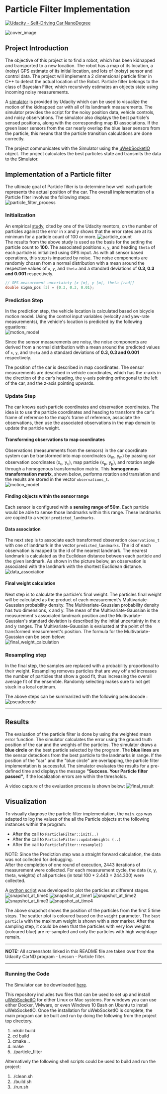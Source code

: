 # Particle Filter Implementation
[![Udacity - Self-Driving Car NanoDegree](https://s3.amazonaws.com/udacity-sdc/github/shield-carnd.svg)](http://www.udacity.com/drive)

![cover_image](./images/graphic_track.jpg)

## Project Introduction
The objective of this project is to find a robot, which has been kidnapped and transported to a new location. The robot has a map of its location, a (noisy) GPS estimate of its initial location, and lots of (noisy) sensor and control data. The project will implement a 2 dimensional particle filter in C++ to detect the actual location of the Robot.
Particle filter belongs to the class of Bayesian Filter, which recursively estimates an objects state using incoming noisy measurements.

A [simulator](https://github.com/udacity/self-driving-car-sim/) is provided by Udacity which can be used to visualize the motion of the kidnapped car with all of its landmark measurements. The simulator provides the script for the noisy position data, vehicle controls, and noisy observations. The simulator also displays the best particle's sensed positions, along with the corresponding map ID associations. If the green laser sensors from the car nearly overlap the blue laser sensors from the particle, this means that the particle transition calculations are done correctly.

The project communicates with the Simulator using the [uWebSocketIO](https://github.com/uWebSockets/uWebSockets) object. The project calculates the best particles state and transmits the data to the Simulator.

[//]: # (Image References)

[image1]: ./images/particle_filter_process.png "particle filter implementation process"
[image2]: ./images/particle_count.png "particle count"
[image3]: ./images/motion_models.png "motion model"
[image4]: ./images/pseudo_code.png "pseudo code"
[image5]: ./images/homogenous_transformation.png "homogenous transformation"
[image6]: ./images/data_association.png "data association"
[image7]: ./images/final_weight.png "final weight calculation"
[image8]: ./images/pseudo_code.png "pseudocode"
[image9]: ./images/plot_at_time_0.jpg "particle filter snapshot"
[image10]: ./images/plot_at_time_1.jpg "particle filter snapshot"
[image11]: ./images/plot_at_time_2.jpg "particle filter snapshot"
[image12]: ./images/plot_at_time_3.jpg "particle filter snapshot"
[image13]: ./images/plot_at_time_4.jpg "particle filter snapshot"
[image14]: ./images/result.gif "result"

## Implementation of a Particle filter
The ultimate goal of Particle filter is to determine how well each particle represents the actual position of the car. The overall implementation of a Particle filter involves the following steps: <br>
![particle_filter_process][image1]

### Initialization
An empirical [study](https://knowledge.udacity.com/questions/29851), cited by one of the Udacity mentors, on the number of particles against the error in x and y shows that the error rates are at its minimum for a particle count of 100 or more.
![particle_count][image2]<br>
The results from the above study is used as the basis for the setting the particle count to **100**.
The associated positions `x`, `y`, and heading `theta` of each particle is initialized using GPS input. As with all sensor based operations, this step is impacted by noise. The noise components are randomly chosen from a normal distribution with a mean around the respective values of  `x`, `y`, and `theta` and a standard deviations of **0.3, 0.3 and 0.001** respectively.
```c++
// GPS measurement uncertainty [x [m], y [m], theta [rad]]
double sigma_pos [3] = {0.3, 0.3, 0.01};
```

### Prediction Step
In the prediction step, the vehicle location is calculated based on bicycle motion model. Using the control input variables (velocity and yaw-rate measurements), the vehicle's location is predicted by the following equations:<br>
![motion_model][image3]

Since the sensor measurements are noisy, the noise components are derived from a normal distribution with a mean around the predicted values of  `x`, `y`, and `theta` and a standard deviations of **0.3, 0.3 and 0.001** respectively.

The position of the car is described in map coordinates. The sensor measurements are described in vehicle coordinates, which has the x-axis in the direction of the car’s heading, the y-axis pointing orthogonal to the left of the car, and the z-axis pointing upwards.

### Update Step
The car knows each particle coordinates and observation coordinates. The idea is to use the particle coordinates and heading to transform the car's frame of reference to the map's frame of reference, associate the observations, then use the associated observations in the map domain to update the particle weight.

#### Transforming observations to map coordinates
Observations (measurements from the sensors) in the car coordinate system can be transformed into map coordinates (x<sub>m</sub>, y<sub>m</sub>) by passing car observation coordinates (x<sub>c</sub>, y<sub>c</sub>), map particle (x<sub>p</sub>, y<sub>p</sub>), and rotation angle through a homogenous transformation matrix. This **homogenous transformation matrix**, shown below, performs rotation and translation and the results are stored in the vector `observations_t`. <br>
![motion_model][image5]

#### Finding objects within the sensor range
Each sensor is configured with a **sensing range of 50m**. Each particle would be able to sense those landmarks within this range. These landmarks are copied to a vector `predicted_landmarks`.

#### Data association
The next step is to associate each transformed observation `observations_t` with one of landmark in the vector `predicted_landmarks`. The id of each observation is mapped to the id of the nearest landmark. The nearest landmark is calculated as the Euclidean distance between each particle and the given landmark. As shown in the picture below, an observation is associated with the landmark with the shortest Euclidean distance.<br>
![data_association][image6]

#### Final weight calculation
Next step is to calculate the particle's final weight. The particles final weight will be calculated as the product of each measurement's Multivariate-Gaussian probability density. The Multivariate-Gaussian probability density has two dimensions, x and y. The mean of the Multivariate-Gaussian is the measurement's associated landmark position and the Multivariate-Gaussian's standard deviation is described by the initial uncertainty in the x and y ranges. The Multivariate-Gaussian is evaluated at the point of the transformed measurement's position. The formula for the Multivariate-Gaussian can be seen below: <br>
![final_weight_calculation][image7]

### Resampling step
In the final step, the samples are replaced with a probability proportional to their weight. Resampling removes particles that are way off and increases the number of particles that show a good fit, thus increasing the overall average fit of the ensemble. Randomly selecting makes sure to not get stuck in a local optimum.

The above steps can be summarized with the following pseudocode :<br>
![pseudocode][image8]

---

## Results
The evaluation of the particle filter is done by using the weighted mean error function. The simulator calculates the error using the ground truth position of the car and the weights of the particles.
The simulator draws a **blue circle** on the best particle selected by the program. The **blue lines** are the sensor detections from the best particle to the landmarks in range. If the position of the "car" and the "blue circle" are overlapping, the particle filter implementation is successful. The simulator evaluates the results for a pre-defined time and displays the message **"Success. Your Particle filter passed"**, if the localization errors are within the thresholds.

A video capture of the evaluation process is shown below:
![final_result][image14]


## Visualization
To visually diagnose the particle filter implementation, the `main.cpp` was adapted to log the values of the all the Particle objects at the following instances within the program:
- After the call to `ParticleFilter::init(..)`
- After the call to `ParticleFilter::updateWeights (..)`
- After the call to `ParticleFilter::resample()`

NOTE: Since the Prediction step was a straight forward calculation, the data was not collected for debugging.<br>
After the completion of one round of execution, 2443 iterations of measurement were collected. For each measurement cycle, the data (x, y, theta, weights) of all particles (in total 100 * 2.443 = 244.300) were collected.

A [python script](../visualizer/visualizer.py) was developed to plot the particles at different stages.<br>
![snapshot_at_time0][image9]
![snapshot_at_time1][image10]
![snapshot_at_time2][image11]
![snapshot_at_time3][image11]
![snapshot_at_time4][image12]

The above snapshot shows the position of the particles from the first 5 time steps. The scatter plot is coloured based on the `weight` parameter. The `best particle` with the maximum weight is shown with a *star* marker. After the sampling step, it could be seen that the particles with very low weights (coloured blue) are re-sampled and only the particles with high weightage remain.

---

**NOTE:** All screenshots linked in this README file are taken over from the Udacity CarND program - Lesson - Particle filter.

---
### Running the Code
The Simulator can be downloaded [here](https://github.com/udacity/self-driving-car-sim/releases).

This repository includes two files that can be used to set up and install [uWebSocketIO](https://github.com/uWebSockets/uWebSockets) for either Linux or Mac systems. For windows you can use either Docker, VMware, or even Windows 10 Bash on Ubuntu to install uWebSocketIO. Once the installation for uWebSocketIO is complete, the main program can be built and run by doing the following from the project top directory.

1. mkdir build
2. cd build
3. cmake ..
4. make
5. ./particle_filter

Alternatively the following shell scripts could be used to build and run the project:

1. ./clean.sh
2. ./build.sh
3. ./run.sh
